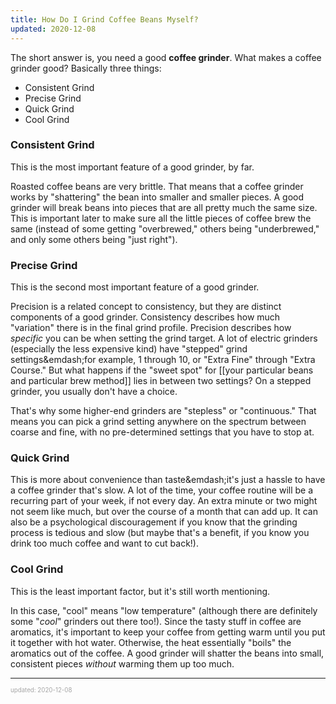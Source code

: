 ```yaml
---
title: How Do I Grind Coffee Beans Myself?
updated: 2020-12-08
---
```


The short answer is, you need a good **coffee grinder**. What makes a coffee grinder good? Basically three things:

- Consistent Grind
- Precise Grind
- Quick Grind
- Cool Grind

### Consistent Grind

This is the most important feature of a good grinder, by far.

Roasted coffee beans are very brittle. That means that a coffee grinder works by "shattering" the bean into smaller and smaller pieces. A good grinder will break beans into pieces that are all pretty much the same size. This is important later to make sure all the little pieces of coffee brew the same (instead of some getting "overbrewed," others being "underbrewed," and only some others being "just right").

### Precise Grind

This is the second most important feature of a good grinder.

Precision is a related concept to consistency, but they are distinct components of a good grinder. Consistency describes how much "variation" there is in the final grind profile. Precision describes how _specific_ you can be when setting the grind target. A lot of electric grinders (especially the less expensive kind) have "stepped" grind settings&emdash;for example, 1 through 10, or "Extra Fine" through "Extra Course." But what happens if the "sweet spot" for [[your particular beans and particular brew method]] lies in between two settings? On a stepped grinder, you usually don't have a choice.

That's why some higher-end grinders are "stepless" or "continuous." That means you can pick a grind setting anywhere on the spectrum between coarse and fine, with no pre-determined settings that you have to stop at.

### Quick Grind

This is more about convenience than taste&emdash;it's just a hassle to have a coffee grinder that's slow. A lot of the time, your coffee routine will be a recurring part of your week, if not every day. An extra minute or two might not seem like much, but over the course of a month that can add up. It can also be a psychological discouragement if you know that the grinding process is tedious and slow (but maybe that's a benefit, if you know you drink too much coffee and want to cut back!).

### Cool Grind

This is the least important factor, but it's still worth mentioning.

In this case, "cool" means "low temperature" (although there are definitely some "_cool_" grinders out there too!). Since the tasty stuff in coffee are aromatics, it's important to keep your coffee from getting warm until you put it together with hot water. Otherwise, the heat essentially "boils" the aromatics out of the coffee. A good grinder will shatter the beans into small, consistent pieces _without_ warming them up too much.

---

<sup><sub><font color="#a6a6a6">updated: 2020-12-08</font></sub></sup>
